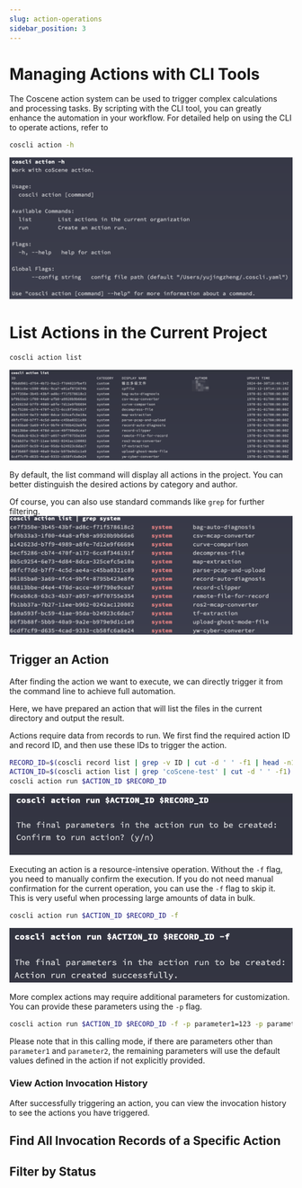 ```yaml
---
slug: action-operations
sidebar_position: 3
---
```


# Managing Actions with CLI Tools

The Coscene action system can be used to trigger complex calculations and processing tasks. By scripting with the CLI tool, you can greatly enhance the automation in your workflow. For detailed help on using the CLI to operate actions, refer to

```bash
coscli action -h
```

![coscli-action-help](./img/coscli-action-help.png)

# List Actions in the Current Project

```bash
coscli action list
```

![coscli-list-actions](./img/coscli-list-actions.png)

By default, the list command will display all actions in the project. You can better distinguish the desired actions by category and author.

Of course, you can also use standard commands like `grep` for further filtering.
![coscli-list-actions-grep-system](./img/coscli-list-actions-grep-system.png)

## Trigger an Action

After finding the action we want to execute, we can directly trigger it from the command line to achieve full automation.

Here, we have prepared an action that will list the files in the current directory and output the result.

Actions require data from records to run. We first find the required action ID and record ID, and then use these IDs to trigger the action.

```bash
RECORD_ID=$(coscli record list | grep -v ID | cut -d ' ' -f1 | head -n1)
ACTION_ID=$(coscli action list | grep 'coScene-test' | cut -d ' ' -f1)
coscli action run $ACTION_ID $RECORD_ID
```

![coscli-run-action-manual-confirm](./img/coscli-run-action-manual-confirm.png)

Executing an action is a resource-intensive operation. Without the `-f` flag, you need to manually confirm the execution. If you do not need manual confirmation for the current operation, you can use the `-f` flag to skip it. This is very useful when processing large amounts of data in bulk.

```bash
coscli action run $ACTION_ID $RECORD_ID -f
```

![coscli-run-action-force](./img/coscli-run-action-force.png)

More complex actions may require additional parameters for customization. You can provide these parameters using the `-p` flag.

```bash
coscli action run $ACTION_ID $RECORD_ID -f -p parameter1=123 -p parameter2=456
```

Please note that in this calling mode, if there are parameters other than `parameter1` and `parameter2`, the remaining parameters will use the default values defined in the action if not explicitly provided.

### View Action Invocation History

After successfully triggering an action, you can view the invocation history to see the actions you have triggered.

## Find All Invocation Records of a Specific Action

## Filter by Status
